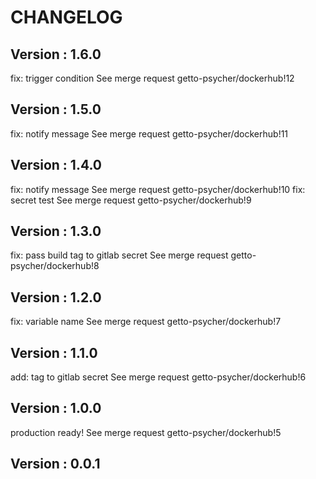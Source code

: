 # CHANGELOG

## Version : 1.6.0

fix: trigger condition See merge request getto-psycher/dockerhub!12


## Version : 1.5.0

fix: notify message See merge request getto-psycher/dockerhub!11


## Version : 1.4.0

fix: notify message See merge request getto-psycher/dockerhub!10
fix: secret test See merge request getto-psycher/dockerhub!9


## Version : 1.3.0

fix: pass build tag to gitlab secret See merge request getto-psycher/dockerhub!8


## Version : 1.2.0

fix: variable name See merge request getto-psycher/dockerhub!7


## Version : 1.1.0

add: tag to gitlab secret See merge request getto-psycher/dockerhub!6


## Version : 1.0.0

production ready! See merge request getto-psycher/dockerhub!5


## Version : 0.0.1


